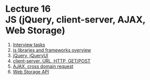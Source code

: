 <h1>
    Lecture 16<br>
    <b>JS</b> (jQuery, client-server, AJAX, Web Storage)
</h1>

<ol>
    <li>
        <a href="./01.md">Interview tasks</a>
    </li>
    <li>
        <a href="./02.md">js libraries and frameworks overview</a>
    </li>
    <li>
        <a href="./03.md">jQuery, jQueryUI</a>
    </li>
    <li>
        <a href="./04.md">client-server, URL, HTTP, GET/POST</a>
    </li>
    <li>
        <a href="./05.md">AJAX, cross domain request</a>
    </li>
    <li>
        <a href="./06.md">Web Storage API</a>
    </li>
</ol>
